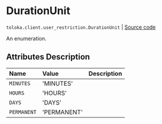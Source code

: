 # DurationUnit
`toloka.client.user_restriction.DurationUnit` | [Source code](https://github.com/Toloka/toloka-kit/blob/v1.1.4/src/client/user_restriction.py#L17)

An enumeration.

## Attributes Description

| Name | Value | Description |
| :------| :-----------| :----------| 
`MINUTES`|'MINUTES'|
`HOURS`|'HOURS'|
`DAYS`|'DAYS'|
`PERMANENT`|'PERMANENT'|

